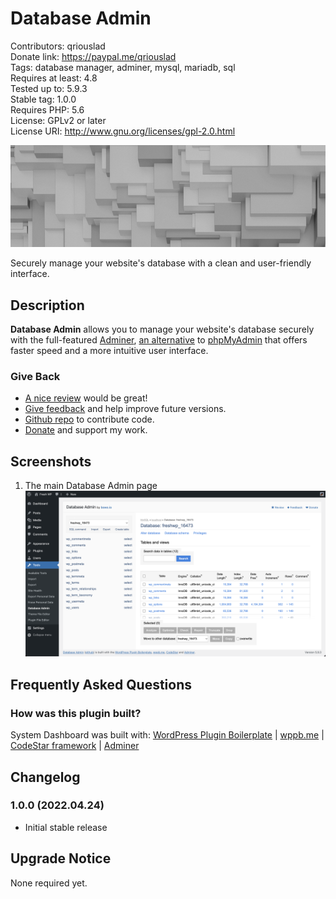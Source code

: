 # Database Admin

Contributors: qriouslad  
Donate link: https://paypal.me/qriouslad  
Tags: database manager, adminer, mysql, mariadb, sql  
Requires at least: 4.8  
Tested up to: 5.9.3  
Stable tag: 1.0.0  
Requires PHP: 5.6  
License: GPLv2 or later  
License URI: http://www.gnu.org/licenses/gpl-2.0.html

![](.wordpress-org/banner-772x250.png)

Securely manage your website's database with a clean and user-friendly interface.

## Description

**Database Admin** allows you to manage your website's database securely with the full-featured [Adminer](https://www.adminer.org/), [an alternative](https://www.adminer.org/en/phpmyadmin/) to [phpMyAdmin](https://www.phpmyadmin.net/) that offers faster speed and a more intuitive user interface. 

### Give Back

* [A nice review](https://wordpress.org/plugins/database-admin/#reviews) would be great!
* [Give feedback](https://wordpress.org/support/plugin/database-admin/) and help improve future versions.
* [Github repo](https://github.com/qriouslad/database-admin) to contribute code.
* [Donate](https://paypal.me/qriouslad) and support my work.

## Screenshots

1. The main Database Admin page
   ![The main Database Admin page](.wordpress-org/screenshot-1.png)

## Frequently Asked Questions

### How was this plugin built?

System Dashboard was built with: [WordPress Plugin Boilerplate](https://github.com/devinvinson/WordPress-Plugin-Boilerplate/) | [wppb.me](https://wppb.me/) | [CodeStar framework](https://github.com/Codestar/codestar-framework) | [Adminer](https://www.adminer.org/)

## Changelog

### 1.0.0 (2022.04.24)

* Initial stable release

## Upgrade Notice

None required yet.